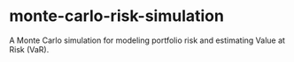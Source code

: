 # monte-carlo-risk-simulation
A Monte Carlo simulation for modeling portfolio risk and estimating Value at Risk (VaR).
